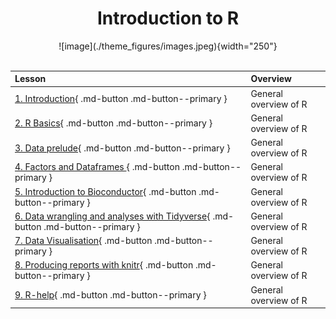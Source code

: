 </center>
<style>h1 {text-align: center;}</style>
<h1><b>Introduction to R</b></h1>
</center>



<center>
![image](./theme_figures/images.jpeg){width="250"}
</center>


<br>
<center>

| **Lesson**                                         | **Overview** | 
|:---------------------------------------------------|:-------------|
|[1. Introduction](./00-introduction.md){ .md-button .md-button--primary } | General overview of R |
|[2. R Basics](./01-r-basics.md){ .md-button .md-button--primary } | General overview of R|
|[3. Data prelude](./02-data-prelude.md){ .md-button .md-button--primary } | General overview of R|
|[4. Factors and Dataframes ](./03-basics-factors-dataframes.md){ .md-button .md-button--primary } | General overview of R|
|[5. Introduction to Bioconductor](./04-bioconductor-vcfr.md){ .md-button .md-button--primary } | General overview of R|
|[6. Data wrangling and analyses with Tidyverse](./05-dplyr.md){ .md-button .md-button--primary } | General overview of R|
|[7. Data Visualisation](./06-data-visualization.md){ .md-button .md-button--primary } | General overview of R|
|[8. Producing reports with knitr](./07-knitr-markdown.md){ .md-button .md-button--primary } | General overview of R|
|[9. R-help](./08-r-help.md){ .md-button .md-button--primary } | General overview of R|
